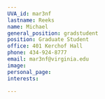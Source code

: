 ```yaml
---
UVA_id: mar3nf
lastname: Reeks
name: Michael
general_position: gradstudent
position: Graduate Student
office: 401 Kerchof Hall
phone: 434-924-8777
email: mar3nf@virginia.edu
image:
personal_page:
interests:

---
```

